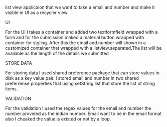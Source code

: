 list view applicaion that we want to take a email and number and make it visible in UI as a recycler view

UI

For the UI I takes a container and added two textformfield wrapped with a form and for the submission maked a material button wrapped with container for styling.
After this the email and number will shown in a customized container that wrapped with a listview.seperated.The list will be available as the length of the details we submitted

STORE DATA

For storing data I used shared preference package that can store values in disk as a key value pair.
I stored email and number in two shared preferrense properties that using setString list that store the list of string items.

VALIDATION

For the validation I used the regex values for the email and number the number provided as the indian number.
Email want to be in the email format also I cheaked the value is existed or not by a loop.
